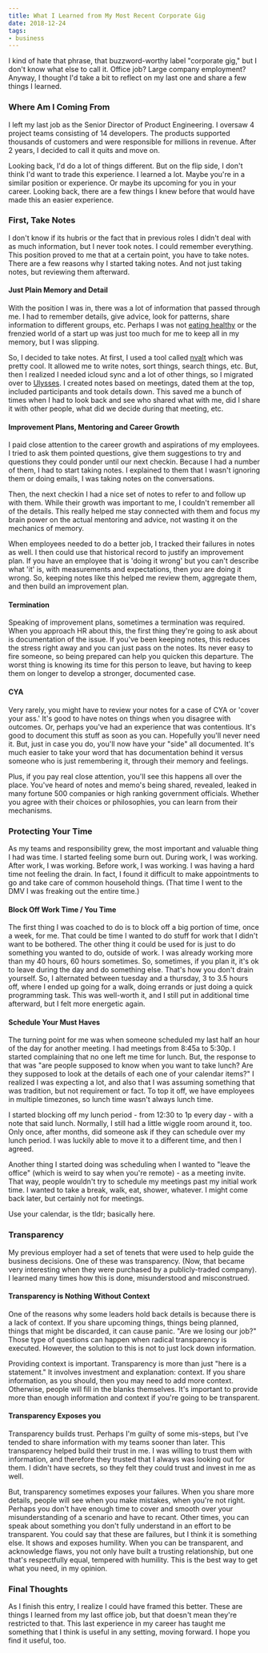 ```yaml
---
title: What I Learned from My Most Recent Corporate Gig
date: 2018-12-24
tags:
- business
---
```

I kind of hate that phrase, that buzzword-worthy label "corporate gig," but I don't know what else to call it. Office job? Large company employment? Anyway, I thought I'd take a bit to reflect on my last one and share a few things I learned.

<!--more-->

### Where Am I Coming From

I left my last job as the Senior Director of Product Engineering. I oversaw 4 project teams consisting of 14 developers.  The products supported thousands of customers and were responsible for millions in revenue. After 2 years, I decided to call it quits and move on.

Looking back, I'd do a lot of things different. But on the flip side, I don't think I'd want to trade this experience. I learned a lot. Maybe you're in a similar position or experience.  Or maybe its upcoming for you in your career. Looking back, there are a few things I knew before that would have made this an easier experience.

### First, Take Notes

I don't know if its hubris or the fact that in previous roles I didn't deal with as much information, but I never took notes. I could remember everything.  This position proved to me that at a certain point, you have to take notes.  There are a few reasons why I started taking notes. And not just taking notes, but reviewing them afterward.

#### Just Plain Memory and Detail

With the position I was in, there was a lot of information that passed through me. I had to remember details, give advice, look for patterns, share information to different groups, etc.  Perhaps I was not [eating healthy](https://health.clevelandclinic.org/how-bad-food-choices-may-affect-your-memory/) or the frenzied world of a start up was just too much for me to keep all in my memory, but I was slipping. 

So, I decided to take notes.  At first, I used a tool called [nvalt](http://brettterpstra.com/projects/nvalt/) which was pretty cool. It allowed me to write notes, sort things, search things, etc. But, then I realized I needed icloud sync and a lot of other things, so I migrated over to [Ulysses](https://ulysses.app/).  I created notes based on meetings, dated them at the top, included participants and took details down.  This saved me a bunch of times when I had to look back and see who shared what with me, did I share it with other people, what did we decide during that meeting, etc.

#### Improvement Plans, Mentoring and Career Growth

I paid close attention to the career growth and aspirations of my employees. I tried to ask them pointed questions, give them suggestions to try and questions they could ponder until our next checkin.  Because I had a number of them, I had to start taking notes.  I explained to them that I wasn't ignoring them or doing emails, I was taking notes on the conversations.

Then, the next checkin I had a nice set of notes to refer to and follow up with them.  While their growth was important to me, I couldn't remember all of the details. This really helped me stay connected with them and focus my brain power on the actual mentoring and advice, not wasting it on the mechanics of memory.

When employees needed to do a better job, I tracked their failures in notes as well.  I then could use that historical record to justify an improvement plan.  If you have an employee that is 'doing it wrong' but you can't describe what 'it' is, with measurements and expectations, then _you_ are doing it wrong.  So, keeping notes like this helped me review them, aggregate them, and then build an improvement plan.

#### Termination

Speaking of improvement plans, sometimes a termination was required.  When you approach HR about this, the first thing they're going to ask about is documentation of the issue.  If you've been keeping notes, this reduces the stress right away and you can just pass on the notes. Its never easy to fire someone, so being prepared can help you quicken this departure.  The worst thing is knowing its time for this person to leave, but having to keep them on longer to develop a stronger, documented case.

#### CYA

Very rarely, you might have to review your notes for a case of CYA or 'cover your ass.'  It's good to have notes on things when you disagree with outcomes. Or, perhaps you've had an experience that was contentious.  It's good to document this stuff as soon as you can.  Hopefully you'll never need it.  But, just in case you do, you'll now have your "side" all documented. It's much easier to take your word that has documentation behind it versus someone who is just remembering it, through their memory and feelings.  

Plus, if you pay real close attention, you'll see this happens all over the place. You've heard of notes and memo's being shared, revealed, leaked in many fortune 500 companies or high ranking government officials.  Whether you agree with their choices or philosophies, you can learn from their mechanisms.

### Protecting Your Time

As my teams and responsibility grew, the most important and valuable thing I had was time.  I started feeling some burn out.  During work, I was working.  After work, I was working. Before work, I was working. I was having a hard time not feeling the drain. In fact, I found it difficult to make appointments to go and take care of common household things. (That time I went to the DMV I was freaking out the entire time.)

#### Block Off Work Time / You Time

The first thing I was coached to do is to block off a big portion of time, once a week, for me.  That could be time I wanted to do stuff for work that I didn't want to be bothered.  The other thing it could be used for is just to do something you wanted to do, outside of work. I was already working more than my 40 hours, 60 hours sometimes.  So, sometimes, if you plan it, it's ok to leave during the day and do something else.  That's how you don't drain yourself.  So, I alternated between tuesday and a thursday, 3 to 3.5 hours off, where I ended up going for a walk, doing errands or just doing a quick programming task.  This was well-worth it, and I still put in additional time afterward, but I felt more energetic again.

#### Schedule Your Must Haves

The turning point for me was when someone scheduled my last half an hour of the day for another meeting. I had meetings from 8:45a to 5:30p.  I started complaining that no one left me time for lunch.  But, the response to that was "are people supposed to know when you want to take lunch? Are they supposed to look at the details of each one of your calendar items?" I realized I was expecting a lot, and also that I was assuming something that was tradition, but not requirement or fact. To top it off, we have employees in multiple timezones, so lunch time wasn't always lunch time.

I started blocking off my lunch period - from 12:30 to 1p every day - with a note that said lunch. Normally, I still had a little wiggle room around it, too.  Only once, after months, did someone ask if they can schedule over my lunch period. I was luckily able to move it to a different time, and then I agreed.

Another thing I started doing was scheduling when I wanted to "leave the office" (which is weird to say when you're remote) - as a meeting invite. That way, people wouldn't try to schedule my meetings past my initial work time. I wanted to take a break, walk, eat, shower, whatever. I might come back later, but certainly not for meetings.

Use your calendar, is the tldr; basically here.

### Transparency

My previous employer had a set of tenets that were used to help guide the business decisions. One of these was transparency.  (Now, that became very interesting when they were purchased by a publicly-traded company). I learned many times how this is done, misunderstood and misconstrued.

#### Transparency is Nothing Without Context

One of the reasons why some leaders hold back details is because there is a lack of context. If you share upcoming things, things being planned, things that might be discarded, it can cause panic. "Are we losing our job?" Those type of questions can happen when radical transparency is executed.  However, the solution to this is not to just lock down information.

Providing context is important. Transparency is more than just "here is a statement." It involves investment and explanation: context.  If you share information, as you should, then you may need to add more context. Otherwise, people will fill in the blanks themselves. It's important to provide more than enough information and context if you're going to be transparent.

#### Transparency Exposes you

Transparency builds trust. Perhaps I'm guilty of some mis-steps, but I've tended to share information with my teams sooner than later. This transparency helped build their trust in me. I was willing to trust them with information, and therefore they trusted that I always was looking out for them. I didn't have secrets, so they felt they could trust and invest in me as well.

But, transparency sometimes exposes your failures. When you share more details, people will see when you make mistakes, when you're not right. Perhaps you don't have enough time to cover and smooth over your misunderstanding of a scenario and have to recant. Other times, you can speak about something you don't fully understand in an effort to be transparent. You could say that these are failures, but I think it is something else. It shows and exposes humility. When you can be transparent, and acknowledge flaws, you not only have built a trusting relationship, but one that's respectfully equal, tempered with humility. This is the best way to get what you need, in my opinion.

### Final Thoughts

As I finish this entry, I realize I could have framed this better.  These are things I learned from my last office job, but that doesn't mean they're restricted to that. This last experience in my career has taught me something that I think is useful in any setting, moving forward.  I hope you find it useful, too.
